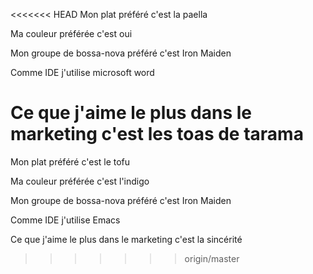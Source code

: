 <<<<<<< HEAD
Mon plat préféré c'est la paella

Ma couleur préférée c'est oui

Mon groupe de bossa-nova préféré c'est Iron Maiden

Comme IDE j'utilise microsoft word

Ce que j'aime le plus dans le marketing c'est les toas de tarama
=======
Mon plat préféré c'est le tofu

Ma couleur préférée c'est l'indigo

Mon groupe de bossa-nova préféré c'est Iron Maiden

Comme IDE j'utilise Emacs

Ce que j'aime le plus dans le marketing c'est la sincérité
>>>>>>> origin/master
